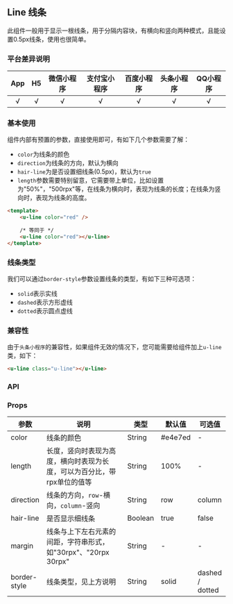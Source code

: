 ## Line 线条 <to-api/>

<demo-model url="/pages/componentsB/line/index"></demo-model>

此组件一般用于显示一根线条，用于分隔内容块，有横向和竖向两种模式，且能设置0.5px线条，使用也很简单。


### 平台差异说明

|App|H5|微信小程序|支付宝小程序|百度小程序|头条小程序|QQ小程序|
|:-:|:-:|:-:|:-:|:-:|:-:|:-:|
|√|√|√|√|√|√|√|

### 基本使用

组件内部有预置的参数，直接使用即可，有如下几个参数需要了解：

- `color`为线条的颜色
- `direction`为线条的方向，默认为横向
- `hair-line`为是否设置细线条(0.5px)，默认为`true`
- `length`参数需要特别留意，它需要带上单位，比如设置为"50%"，"500rpx"等，在线条为横向时，表现为线条的长度；在线条为竖向时，表现为线条的高度。

```html
<template>
	<u-line color="red" />
	
	/* 等同于 */
	<u-line color="red"></u-line>
</template>
```


### 线条类型

我们可以通过`border-style`参数设置线条的类型，有如下三种可选项：

- `solid`表示实线
- `dashed`表示方形虚线
- `dotted`表示圆点虚线


### 兼容性

由于`头条小程序`的兼容性，如果组件无效的情况下，您可能需要给组件加上`u-line`类，如下：

```html
<u-line class="u-line"></u-line>
```


### API

### Props

| 参数          | 说明            | 类型            | 默认值             |  可选值   |
|-------------  |---------------- |---------------|------------------ |-------- |
| color | 线条的颜色 | String | #e4e7ed | - |
| length | 长度，竖向时表现为高度，横向时表现为长度，可以为百分比，带rpx单位的值等 | String | 100% | - |
| direction | 线条的方向，`row`-横向，`column`-竖向 | String | row | column |
| hair-line | 是否显示细线条 | Boolean  | true | false |
| margin | 线条与上下左右元素的间距，字符串形式，如"30rpx"、"20rpx 30rpx" | String  | - | - |
| border-style | 线条类型，见上方说明 | String  | solid | dashed / dotted |


<style scoped>
h3[id=props] + table thead tr th:nth-child(2){
	width: 37%;
}
</style>
